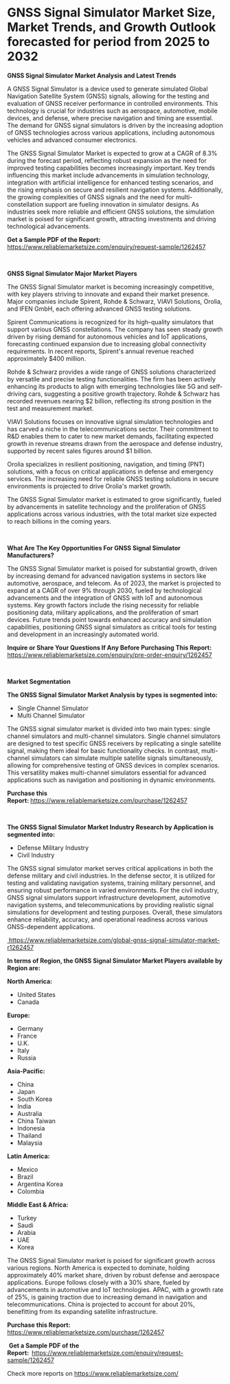 <p><h1>GNSS Signal Simulator Market Size, Market Trends, and Growth Outlook forecasted for period from 2025 to 2032</h1></p><p><strong>GNSS Signal Simulator Market Analysis and Latest Trends</strong></p>
<p><p>A GNSS Signal Simulator is a device used to generate simulated Global Navigation Satellite System (GNSS) signals, allowing for the testing and evaluation of GNSS receiver performance in controlled environments. This technology is crucial for industries such as aerospace, automotive, mobile devices, and defense, where precise navigation and timing are essential. The demand for GNSS signal simulators is driven by the increasing adoption of GNSS technologies across various applications, including autonomous vehicles and advanced consumer electronics.</p><p>The GNSS Signal Simulator Market is expected to grow at a CAGR of 8.3% during the forecast period, reflecting robust expansion as the need for improved testing capabilities becomes increasingly important. Key trends influencing this market include advancements in simulation technology, integration with artificial intelligence for enhanced testing scenarios, and the rising emphasis on secure and resilient navigation systems. Additionally, the growing complexities of GNSS signals and the need for multi-constellation support are fueling innovation in simulator designs. As industries seek more reliable and efficient GNSS solutions, the simulation market is poised for significant growth, attracting investments and driving technological advancements.</p></p>
<p><strong>Get a Sample PDF of the Report:&nbsp;</strong> <a href="https://www.reliablemarketsize.com/enquiry/request-sample/1262457?utm_campaign=3197&utm_medium=2&utm_source=Github&utm_content=ia&utm_term=08042025&utm_id=gnss-signal-simulator">https://www.reliablemarketsize.com/enquiry/request-sample/1262457</a></p>
<p>&nbsp;</p>
<p><strong>GNSS Signal Simulator Major Market Players</strong></p>
<p><p>The GNSS Signal Simulator market is becoming increasingly competitive, with key players striving to innovate and expand their market presence. Major companies include Spirent, Rohde & Schwarz, VIAVI Solutions, Orolia, and IFEN GmbH, each offering advanced GNSS testing solutions.</p><p>Spirent Communications is recognized for its high-quality simulators that support various GNSS constellations. The company has seen steady growth driven by rising demand for autonomous vehicles and IoT applications, forecasting continued expansion due to increasing global connectivity requirements. In recent reports, Spirent's annual revenue reached approximately $400 million.</p><p>Rohde & Schwarz provides a wide range of GNSS solutions characterized by versatile and precise testing functionalities. The firm has been actively enhancing its products to align with emerging technologies like 5G and self-driving cars, suggesting a positive growth trajectory. Rohde & Schwarz has recorded revenues nearing $2 billion, reflecting its strong position in the test and measurement market.</p><p>VIAVI Solutions focuses on innovative signal simulation technologies and has carved a niche in the telecommunications sector. Their commitment to R&D enables them to cater to new market demands, facilitating expected growth in revenue streams drawn from the aerospace and defense industry, supported by recent sales figures around $1 billion.</p><p>Orolia specializes in resilient positioning, navigation, and timing (PNT) solutions, with a focus on critical applications in defense and emergency services. The increasing need for reliable GNSS testing solutions in secure environments is projected to drive Orolia's market growth. </p><p>The GNSS Signal Simulator market is estimated to grow significantly, fueled by advancements in satellite technology and the proliferation of GNSS applications across various industries, with the total market size expected to reach billions in the coming years.</p></p>
<p>&nbsp;</p>
<p><strong>What Are The Key Opportunities For GNSS Signal Simulator Manufacturers?</strong></p>
<p><p>The GNSS Signal Simulator market is poised for substantial growth, driven by increasing demand for advanced navigation systems in sectors like automotive, aerospace, and telecom. As of 2023, the market is projected to expand at a CAGR of over 9% through 2030, fueled by technological advancements and the integration of GNSS with IoT and autonomous systems. Key growth factors include the rising necessity for reliable positioning data, military applications, and the proliferation of smart devices. Future trends point towards enhanced accuracy and simulation capabilities, positioning GNSS signal simulators as critical tools for testing and development in an increasingly automated world.</p></p>
<p><strong>Inquire or Share Your Questions If Any Before Purchasing This Report:</strong> <a href="https://www.reliablemarketsize.com/enquiry/pre-order-enquiry/1262457?utm_campaign=3197&utm_medium=2&utm_source=Github&utm_content=ia&utm_term=08042025&utm_id=gnss-signal-simulator">https://www.reliablemarketsize.com/enquiry/pre-order-enquiry/1262457</a></p>
<p>&nbsp;</p>
<p><strong>Market Segmentation</strong></p>
<p><strong>The GNSS Signal Simulator Market Analysis by types is segmented into:</strong></p>
<p><ul><li>Single Channel Simulator</li><li>Multi Channel Simulator</li></ul></p>
<p><p>The GNSS signal simulator market is divided into two main types: single channel simulators and multi-channel simulators. Single channel simulators are designed to test specific GNSS receivers by replicating a single satellite signal, making them ideal for basic functionality checks. In contrast, multi-channel simulators can simulate multiple satellite signals simultaneously, allowing for comprehensive testing of GNSS devices in complex scenarios. This versatility makes multi-channel simulators essential for advanced applications such as navigation and positioning in dynamic environments.</p></p>
<p><strong>Purchase this Report:&nbsp;</strong><a href="https://www.reliablemarketsize.com/purchase/1262457?utm_campaign=3197&utm_medium=2&utm_source=Github&utm_content=ia&utm_term=08042025&utm_id=gnss-signal-simulator">https://www.reliablemarketsize.com/purchase/1262457</a></p>
<p>&nbsp;</p>
<p><strong>The GNSS Signal Simulator Market Industry Research by Application is segmented into:</strong></p>
<p><ul><li>Defense Military Industry</li><li>Civil Industry</li></ul></p>
<p><p>The GNSS signal simulator market serves critical applications in both the defense military and civil industries. In the defense sector, it is utilized for testing and validating navigation systems, training military personnel, and ensuring robust performance in varied environments. For the civil industry, GNSS signal simulators support infrastructure development, automotive navigation systems, and telecommunications by providing realistic signal simulations for development and testing purposes. Overall, these simulators enhance reliability, accuracy, and operational readiness across various GNSS-dependent applications.</p></p>
<p><a href="https://www.reliablemarketsize.com/global-gnss-signal-simulator-market-r1262457?utm_campaign=3197&utm_medium=2&utm_source=Github&utm_content=ia&utm_term=08042025&utm_id=gnss-signal-simulator">&nbsp;https://www.reliablemarketsize.com/global-gnss-signal-simulator-market-r1262457</a></p>
<p><strong>In terms of Region, the GNSS Signal Simulator Market Players available by Region are:</strong></p>
<p>
    <p> <strong> North America: </strong>
        <ul>
            <li>United States</li>
            <li>Canada</li>
        </ul>
        </p> 
    <p> <strong> Europe: </strong>
        <ul>
            <li>Germany</li>
            <li>France</li>
            <li>U.K.</li>
            <li>Italy</li>
            <li>Russia</li>
        </ul>
        </p> 
    <p> <strong> Asia-Pacific: </strong>
        <ul>
            <li>China</li>
            <li>Japan</li>
            <li>South Korea</li>
            <li>India</li>
            <li>Australia</li>
            <li>China Taiwan</li>
            <li>Indonesia</li>
            <li>Thailand</li>
            <li>Malaysia</li>
        </ul>
        </p> 
    <p> <strong> Latin America: </strong>
        <ul>
            <li>Mexico</li>
            <li>Brazil</li>
            <li>Argentina Korea</li>
            <li>Colombia</li>
        </ul>
        </p> 
    <p> <strong> Middle East & Africa: </strong>
        <ul>
            <li>Turkey</li>
            <li>Saudi</li>
            <li>Arabia</li>
            <li>UAE</li>
            <li>Korea</li>
        </ul>
    </p>
    </p>
<p><p>The GNSS Signal Simulator market is poised for significant growth across various regions. North America is expected to dominate, holding approximately 40% market share, driven by robust defense and aerospace applications. Europe follows closely with a 30% share, fueled by advancements in automotive and IoT technologies. APAC, with a growth rate of 25%, is gaining traction due to increasing demand in navigation and telecommunications. China is projected to account for about 20%, benefitting from its expanding satellite infrastructure.</p></p>
<p><strong>Purchase this Report: </strong><a href="https://www.reliablemarketsize.com/purchase/1262457?utm_campaign=3197&utm_medium=2&utm_source=Github&utm_content=ia&utm_term=08042025&utm_id=gnss-signal-simulator">https://www.reliablemarketsize.com/purchase/1262457</a></p>
<p>&nbsp;<strong>Get a Sample PDF of the Report:&nbsp;&nbsp;</strong><a href="https://www.reliablemarketsize.com/enquiry/request-sample/1262457?utm_campaign=3197&utm_medium=2&utm_source=Github&utm_content=ia&utm_term=08042025&utm_id=gnss-signal-simulator">https://www.reliablemarketsize.com/enquiry/request-sample/1262457</a></p>
<p><strong></strong></p>
<p>Check more reports on <a href="https://www.reliablemarketsize.com/?utm_campaign=3197&utm_medium=2&utm_source=Github&utm_content=ia&utm_term=08042025&utm_id=gnss-signal-simulator">https://www.reliablemarketsize.com/</a></p>